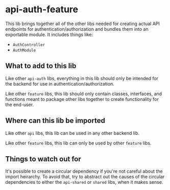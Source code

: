 # api-auth-feature

This lib brings together all of the other libs needed for creating actual API endpoints for authentication/authorization and bundles them into an exportable module. It includes things like:

- `AuthController`
- `AuthModule`

## What to add to this lib

Like other `api-auth` libs, everything in this lib should only be intended for the backend for use in authentication/authorization.

Like other `feature` libs, this lib should only contain classes, interfaces, and functions meant to package other libs together to create functionality for the end-user.

## Where can this lib be imported

Like other `api` libs, this lib can be used in any other backend lib.

Like other `feature` libs, this lib can only be used by other `feature` libs.

## Things to watch out for

It's possible to create a circular dependency if you're not careful about the import heirarchy. To avoid that, try to abstract out the causes of the circular dependencies to either the `api-shared` or `shared` libs, when it makes sense.
